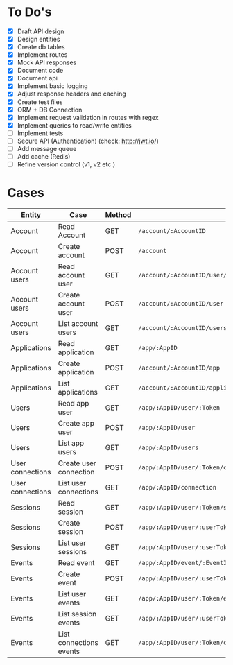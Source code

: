 
# To Do's

- [x] Draft API design
- [x] Design entities
- [x] Create db tables
- [x] Implement routes
- [x] Mock API responses
- [x] Document code
- [x] Document api
- [x] Implement basic logging
- [x] Adjust response headers and caching
- [x] Create test files
- [x] ORM + DB Connection
- [x] Implement request validation in routes with regex 
- [x] Implement queries to read/write entities 
- [ ] Implement tests
- [ ] Secure API (Authentication) (check: http://jwt.io/)
- [ ] Add message queue
- [ ] Add cache (Redis)
- [ ] Refine version control (v1, v2 etc.)

# Cases

| Entity | Case | Method | URL | Implementation | Test | Docs |
| ------ | ---- | ------ | --- |:--------------:|:----:|:----:|
|Account|Read Account|GET|`/account/:AccountID`|[:white_check_mark:](https://github.com/Tapglue/backend/blob/master/server/account.go)|[:x:](https://github.com/Tapglue/backend/blob/master/server/account_test.go)|[:x:](https://github.com/Tapglue/backend/wiki/Account#read-account)|
|Account|Create account|POST|`/account`|[:white_check_mark:](https://github.com/Tapglue/backend/blob/master/server/account.go)|[:x:](https://github.com/Tapglue/backend/blob/master/server/account_test.go)|[:x:](https://github.com/Tapglue/backend/wiki/Account#create-account)|
|Account users|Read account user|GET|`/account/:AccountID/user/:UserID`|[:white_check_mark:](https://github.com/Tapglue/backend/blob/master/server/account_user.go)|[:x:](https://github.com/Tapglue/backend/blob/master/server/account_user_test.go)|[:x:](https://github.com/Tapglue/backend/wiki/Account-users#read-account-user)|
|Account users|Create account user|POST|`/account/:AccountID/user`|[:white_check_mark:](https://github.com/Tapglue/backend/blob/master/server/account_user.go)|[:x:](https://github.com/Tapglue/backend/blob/master/server/account_user_test.go)|[:x:](https://github.com/Tapglue/backend/wiki/Account-users#create-account-user)|
|Account users|List account users|GET|`/account/:AccountID/users`|[:white_check_mark:](https://github.com/Tapglue/backend/blob/master/server/account_user.go)|[:x:](https://github.com/Tapglue/backend/blob/master/server/account_user_test.go)|[:x:](https://github.com/Tapglue/backend/wiki/Account-users#list-account-users)|
|Applications|Read application|GET|`/app/:AppID`|[:white_check_mark:](https://github.com/Tapglue/backend/blob/master/server/application.go)|[:x:](https://github.com/Tapglue/backend/blob/master/server/application_test.go)|[:x:](https://github.com/Tapglue/backend/wiki/Applications#read-application)|
|Applications|Create application|POST|`/account/:AccountID/app`|[:white_check_mark:](https://github.com/Tapglue/backend/blob/master/server/application.go)|[:x:](https://github.com/Tapglue/backend/blob/master/server/application_test.go)|[:x:](https://github.com/Tapglue/backend/wiki/Applications#create-application)|
|Applications|List applications|GET|`/account/:AccountID/applications`|[:white_check_mark:](https://github.com/Tapglue/backend/blob/master/server/application.go)|[:x:](https://github.com/Tapglue/backend/blob/master/server/application_test.go)|[:x:](https://github.com/Tapglue/backend/wiki/Applications#list-applications)|
|Users|Read app user|GET|`/app/:AppID/user/:Token`|[:white_check_mark:](https://github.com/Tapglue/backend/blob/master/server/user.go)|[:x:](https://github.com/Tapglue/backend/blob/master/server/user_test.go)|[:x:](https://github.com/Tapglue/backend/wiki/Users#read-app-user)|
|Users|Create app user|POST|`/app/:AppID/user`|[:white_check_mark:](https://github.com/Tapglue/backend/blob/master/server/user.go)|[:x:](https://github.com/Tapglue/backend/blob/master/server/user_test.go)|[:x:](https://github.com/Tapglue/backend/wiki/Users#create-app-user)|
|Users|List app users|GET|`/app/:AppID/users`|[:white_check_mark:](https://github.com/Tapglue/backend/blob/master/server/user.go)|[:x:](https://github.com/Tapglue/backend/blob/master/server/user_test.go)|[:x:](https://github.com/Tapglue/backend/wiki/Users#list-app-users)|
|User connections|Create user connection|POST|`/app/:AppID/user/:Token/connections`|[:white_check_mark:](https://github.com/Tapglue/backend/blob/master/server/connections.go)|[:x:](https://github.com/Tapglue/backend/blob/master/server/connections_test.go)|[:x:](https://github.com/Tapglue/backend/wiki/User-connections#create-user-connection)|
|User connections|List user connections|GET|`/app/:AppID/connection`|[:white_check_mark:](https://github.com/Tapglue/backend/blob/master/server/connections.go)|[:x:](https://github.com/Tapglue/backend/blob/master/server/connections_test.go)|[:x:](https://github.com/Tapglue/backend/wiki/User-connections#list-user-connections)|
|Sessions|Read session|GET|`/app/:AppID/user/:Token/session/:SessionID`|[:white_check_mark:](https://github.com/Tapglue/backend/blob/master/server/session.go)|[:x:](https://github.com/Tapglue/backend/blob/master/server/session_test.go)|[:x:](https://github.com/Tapglue/backend/wiki/Sessions#read-session)|
|Sessions|Create session|POST|`/app/:AppID/user/:userToken/session`|[:white_check_mark:](https://github.com/Tapglue/backend/blob/master/server/session.go)|[:x:](https://github.com/Tapglue/backend/blob/master/server/session_test.go)|[:x:](https://github.com/Tapglue/backend/wiki/Sessions#create-session)|
|Sessions|List user sessions|GET|`/app/:AppID/user/:userToken/sessions`|[:white_check_mark:](https://github.com/Tapglue/backend/blob/master/server/session.go)|[:x:](https://github.com/Tapglue/backend/blob/master/server/session_test.go)|[:x:](https://github.com/Tapglue/backend/wiki/Sessions#list-user-sessions)|
|Events|Read event|GET|`/app/:AppID/event/:EventID`|[:white_check_mark:](https://github.com/Tapglue/backend/blob/master/server/event.go)|[:x:](https://github.com/Tapglue/backend/blob/master/server/event_test.go)|[:x:](https://github.com/Tapglue/backend/wiki/Events#read-event)|
|Events|Create event|POST|`/app/:AppID/user/:userToken/session/:SessionID/event`|[:white_check_mark:](https://github.com/Tapglue/backend/blob/master/server/event.go)|[:x:](https://github.com/Tapglue/backend/blob/master/server/event_test.go)|[:x:](https://github.com/Tapglue/backend/wiki/Events#create-event)|
|Events|List user events|GET|`/app/:AppID/user/:Token/events`|[:white_check_mark:](https://github.com/Tapglue/backend/blob/master/server/event.go)|[:x:](https://github.com/Tapglue/backend/blob/master/server/event_test.go)|[:x:](https://github.com/Tapglue/backend/wiki/Events#list-user-events)|
|Events|List session events|GET|`/app/:AppID/user/:userToken/session/:SessionID/events`|[:white_check_mark:](https://github.com/Tapglue/backend/blob/master/server/event.go)|[:x:](https://github.com/Tapglue/backend/blob/master/server/event_test.go)|[:x:](https://github.com/Tapglue/backend/wiki/Events#list-session-events)|
|Events|List connections events|GET|`/app/:AppID/user/:Token/connections/events`|[:white_check_mark:](https://github.com/Tapglue/backend/blob/master/server/event.go)|[:x:](https://github.com/Tapglue/backend/blob/master/server/event_test.go)|[:x:](https://github.com/Tapglue/backend/wiki/Events#list-connections-events)|
